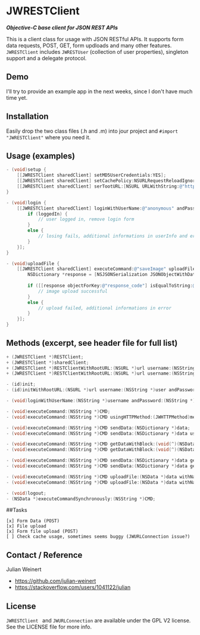 # JWRESTClient
***Objective-C base client for JSON REST APIs***

This is a client class for usage with JSON RESTful APIs.
It supports form data requests, POST, GET, form updloads and many other features.
`JWRESTClient` includes `JWRESTUser` (collection of user properties), singleton support and a delegate protocol.

## Demo
I'll try to provide an example app in the next weeks, since I don't have much time yet.

## Installation
Easily drop the two class files (.h and .m) into jour project and `#import "JWRESTClient"` where you need it.

## Usage (examples)
``` objective-c
- (void)setup {
    [[JWRESTClient sharedClient] setMD5UserCredentials:YES];
    [[JWRESTClient sharedClient] setCachePolicy:NSURLRequestReloadIgnoringCacheData];
    [[JWRESTClient sharedClient] serTootURL:[NSURL URLWithString:@"https://api.example.com/"]];
}

- (void)login {
    [[JWRESTClient sharedClient] loginWithUserName:@"anonymous" andPassword:@"•••••••••" sendAdditionalPOSTDate:@{@"timestamp": @1389265265} completion:^(BOOL loggedIn, NSDictionary *userInfo, JWRESTUser *user, NSError *error) {
        if (loggedIn) {
            // user logged in, remove login form
        }
        else {
            // losing fails, additional informations in userInfo and error
        }
    }];
}

- (void)uploadFile {
    [[JWRESTClient sharedClient] executeCommand:@"saveImage" uploadFile:imageData withName:@"1389265265.jpg" forFieldName:@"file_name" andAdditionalPOSTData:@{"exif":@{"aperture":@"2.4"}} getDataWithBlock:^(NSData *data, NSStringEncoding encoding) {
        NSDictionary *response = [NSJSONSerialization JSONObjectWithData:data options:NSJSONReadingAllowFragments | NSJSONReadingMutableContainers error:nil];
        
        if ([[response objectForKey:@"response_code"] isEqualToString:@"OK"]) {
            // image upload successful
        }
        else {
            // upload failed, additional informations in error
        }
    }];
}
```

## Methods (excerpt, see header file for full list)
``` objective-c
+ (JWRESTClient *)RESTClient;
+ (JWRESTClient *)sharedClient;
+ (JWRESTClient *)RESTClientWithRootURL:(NSURL *)url username:(NSString *)user andPassword:(NSString *)pass;
+ (JWRESTClient *)RESTClientWithRootURL:(NSURL *)url username:(NSString *)user andPassword:(NSString *)pass autoLogin:(BOOL)autoLogin;

- (id)init;
- (id)initWithRootURL:(NSURL *)url username:(NSString *)user andPassword:(NSString *)pass;

- (void)loginWithUserName:(NSString *)username andPassword:(NSString *)password sendAdditionalPOSTData:(NSDictionary *)data completion:(void(^)(BOOL loggedIn, NSDictionary *userInfo, JWRESTUser *user, NSError *error))completion;

- (void)executeCommand:(NSString *)CMD;
- (void)executeCommand:(NSString *)CMD usingHTTPMethod:(JWHTTPMethod)method;

- (void)executeCommand:(NSString *)CMD sendData:(NSDictionary *)data;
- (void)executeCommand:(NSString *)CMD sendData:(NSDictionary *)data usingHTTPMethod:(JWHTTPMethod)method;

- (void)executeCommand:(NSString *)CMD getDataWithBlock:(void(^)(NSData *data, NSStringEncoding encoding))dataBlock andFailBlock:(void(^)(NSError *error))failBlock;
- (void)executeCommand:(NSString *)CMD getDataWithBlock:(void(^)(NSData *data, NSStringEncoding encoding))dataBlock andFailBlock:(void(^)(NSError *error))failBlock usingHTTPMethod:(JWHTTPMethod)method;

- (void)executeCommand:(NSString *)CMD sendData:(NSDictionary *)data getDataWithBlock:(void(^)(NSData *data, NSStringEncoding encoding))dataBlock andFailBlock:(void(^)(NSError *error))failBlock;
- (void)executeCommand:(NSString *)CMD sendData:(NSDictionary *)data getDataWithBlock:(void(^)(NSData *data, NSStringEncoding encoding))dataBlock andFailBlock:(void (^)(NSError *))failBlock usingHTTPMethod:(JWHTTPMethod)method;

- (void)executeCommand:(NSString *)CMD uploadFile:(NSData *)data withName:(NSString *)name forFieldName:(NSString *)fieldName andAdditionalPOSTData:(NSDictionary *)POSTData getDataWithBlock:(void(^)(NSData *data, NSStringEncoding encoding))dataBlock andFailBlock:(void (^)(NSError *error))failBlock;
- (void)executeCommand:(NSString *)CMD uploadFile:(NSData *)data withName:(NSString *)name forFieldName:(NSString *)fieldName andAdditionalPOSTData:(NSDictionary *)POSTData addToQueue:(JWURLConnectionQueue *)queue getDataWithBlock:(void(^)(NSData *data, NSStringEncoding encoding))dataBlock andFailBlock:(void (^)(NSError *))failBlock;

- (void)logout;
- (NSData *)executeCommandSynchronously:(NSString *)CMD;
```

##Tasks
```
[x] Form Data (POST)
[x] File upload
[x] Form file upload (POST)
[ ] Check cache usage, sometimes seems buggy (JWURLConnection issue?)
```

## Contact / Reference

Julian Weinert

- https://github.com/julian-weinert
- https://stackoverflow.com/users/1041122/julian

## License

`JWRESTClient ` and `JWURLConnection` are available under the GPL V2 license. See the LICENSE file for more info.
